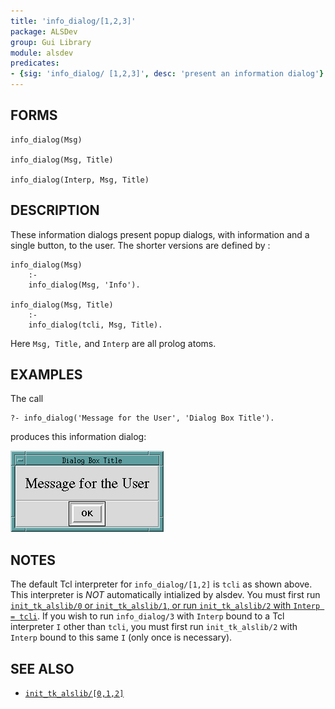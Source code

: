 ```yaml
---
title: 'info_dialog/[1,2,3]'
package: ALSDev
group: Gui Library
module: alsdev
predicates:
- {sig: 'info_dialog/ [1,2,3]', desc: 'present an information dialog'}
---
```


## FORMS
```
info_dialog(Msg)

info_dialog(Msg, Title)

info_dialog(Interp, Msg, Title)
```
## DESCRIPTION

These information dialogs present popup dialogs, with information and a single button, to the user. The shorter versions are defined by :
```
info_dialog(Msg) 
    :-
    info_dialog(Msg, 'Info').

info_dialog(Msg, Title) 
    :-
    info_dialog(tcli, Msg, Title).
```

Here `Msg, Title,` and `Interp` are all prolog atoms.

## EXAMPLES

The call  
```
?- info_dialog('Message for the User', 'Dialog Box Title').
```
produces this information dialog:

![](images/info_dialog_box.gif)

## NOTES

The default Tcl interpreter for `info_dialog/[1,2]` is `tcli` as shown above.  This interpreter is *_NOT_* automatically intialized by alsdev.  You must first run [`init_tk_alslib/0` or `init_tk_alslib/1`, or run `init_tk_alslib/2` with `Interp = tcli`](inittkalslib012.html).  If you wish to run `info_dialog/3` with `Interp` bound to a Tcl interpreter `I` other than `tcli`, you must first run `init_tk_alslib/2` with `Interp` bound to this same `I` (only once is necessary).

## SEE ALSO

- [`init_tk_alslib/[0,1,2]`](inittkalslib012.html)
